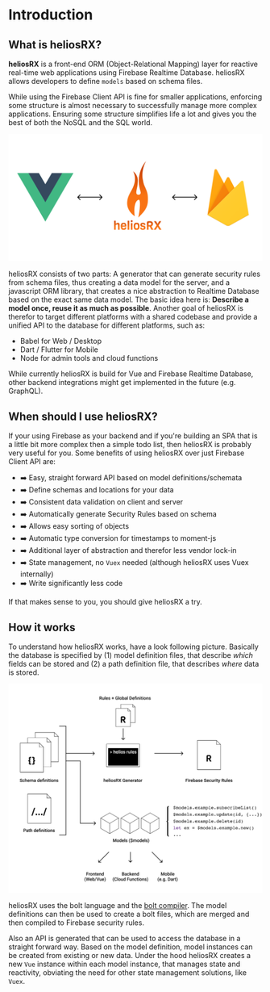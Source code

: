 # Introduction

## What is heliosRX?

**heliosRX** is a front-end ORM (Object-Relational Mapping) layer
for reactive real-time web applications using Firebase Realtime Database.
heliosRX allows developers to define `models` based on schema files.

<!--
Firebase Realtime Database is a managed NoSQL database hosted on
the Google Cloud infrastructure, that allows to save and retrieve data from a
JSON-like structure.
-->

While using the Firebase Client API is fine for smaller applications, enforcing
some structure is almost necessary to successfully manage more complex applications.
Ensuring some structure simplifies life a lot and gives you the best of both
the NoSQL and the SQL world.

![heliosRX](./img/helios-rx.png)

heliosRX consists of two parts: A generator that can generate security rules
from schema files, thus creating a data model for the server, and a javascript
ORM library, that creates a nice abstraction to Realtime Database based on the
exact same data model. The basic idea here is: **Describe a model once, reuse
it as much as possible**. Another goal of heliosRX is therefor to target
different platforms with a shared codebase and provide a unified API to
the database for different platforms, such as:

- Babel for Web / Desktop
- Dart / Flutter for Mobile
- Node for admin tools and cloud functions

<!--
The generic API includes a description of the database including:

- Storage paths (refs)
- Schemata
- Input validation rules
-->

While currently heliosRX is build for Vue and Firebase Realtime Database,
other backend integrations might get implemented in the future (e.g. GraphQL).

## When should I use heliosRX?

If your using Firebase as your backend and if you're building an SPA that
is a little bit more complex then a simple todo list, then heliosRX is
probably very useful for you. Some benefits of using heliosRX over
just Firebase Client API are:

- ➡️ Easy, straight forward API based on model definitions/schemata
- ➡️ Define schemas and locations for your data
- ➡️ Consistent data validation on client and server
- ➡️ Automatically generate Security Rules based on schema
- ➡️ Allows easy sorting of objects
- ➡️ Automatic type conversion for timestamps to moment-js
- ➡️ Additional layer of abstraction and therefor less vendor lock-in
- ➡️ State management, no `Vuex` needed (although heliosRX uses Vuex internally)
- ➡️ Write significantly less code

If that makes sense to you, you should give heliosRX a try.

## How it works

To understand how heliosRX works, have a look following picture. Basically the
database is specified by (1) model definition files, that describe *which* fields
can be stored and (2) a path definition file, that describes *where* data is
stored.

![heliosRX](./img/overview.png)

heliosRX uses the bolt language and the [bolt compiler](https://github.com/FirebaseExtended/bolt). The model definitions can then be used to create a
bolt files, which are merged and then compiled to Firebase security rules.

Also an API is generated that can be used to access the database in a straight
forward way. Based on the model definition, model instances can be created from
existing or new data. Under the hood heliosRX creates a new `Vue` instance within
each model instance, that manages state and reactivity, obviating the need
for other state management solutions, like `Vuex`.

<!--
TODO: Mention other similar libs
-->